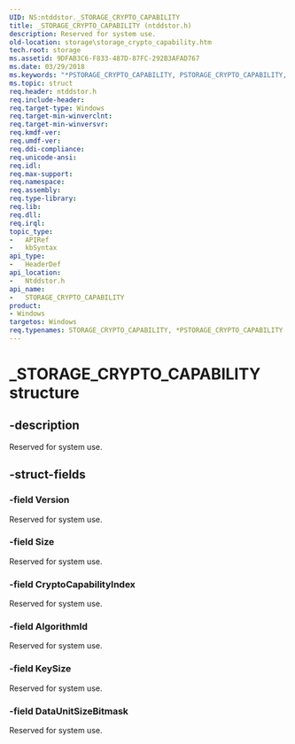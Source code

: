 ```yaml
---
UID: NS:ntddstor._STORAGE_CRYPTO_CAPABILITY
title: _STORAGE_CRYPTO_CAPABILITY (ntddstor.h)
description: Reserved for system use.
old-location: storage\storage_crypto_capability.htm
tech.root: storage
ms.assetid: 9DFAB3C6-F833-487D-87FC-292B3AFAD767
ms.date: 03/29/2018
ms.keywords: "*PSTORAGE_CRYPTO_CAPABILITY, PSTORAGE_CRYPTO_CAPABILITY, PSTORAGE_CRYPTO_CAPABILITY structure pointer [Storage Devices], STORAGE_CRYPTO_CAPABILITY, STORAGE_CRYPTO_CAPABILITY structure [Storage Devices], _STORAGE_CRYPTO_CAPABILITY, ntddstor/PSTORAGE_CRYPTO_CAPABILITY, ntddstor/STORAGE_CRYPTO_CAPABILITY, storage.storage_crypto_capability"
ms.topic: struct
req.header: ntddstor.h
req.include-header: 
req.target-type: Windows
req.target-min-winverclnt: 
req.target-min-winversvr: 
req.kmdf-ver: 
req.umdf-ver: 
req.ddi-compliance: 
req.unicode-ansi: 
req.idl: 
req.max-support: 
req.namespace: 
req.assembly: 
req.type-library: 
req.lib: 
req.dll: 
req.irql: 
topic_type:
-	APIRef
-	kbSyntax
api_type:
-	HeaderDef
api_location:
-	Ntddstor.h
api_name:
-	STORAGE_CRYPTO_CAPABILITY
product:
- Windows
targetos: Windows
req.typenames: STORAGE_CRYPTO_CAPABILITY, *PSTORAGE_CRYPTO_CAPABILITY
---
```


# _STORAGE_CRYPTO_CAPABILITY structure


## -description


Reserved for system use.


## -struct-fields




### -field Version

Reserved for system use.


### -field Size

Reserved for system use.


### -field CryptoCapabilityIndex

Reserved for system use.


### -field AlgorithmId

Reserved for system use.


### -field KeySize

Reserved for system use.


### -field DataUnitSizeBitmask

Reserved for system use.

